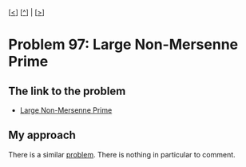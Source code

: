 \[[<](./p0096.md)] \[[^](../README.md)] | \[[>](./p0098.md)]

# Problem 97: Large Non-Mersenne Prime

## The link to the problem

- [Large Non-Mersenne Prime](https://projecteuler.net/problem=97)

## My approach

There is a similar [problem](./p0048.md).
There is nothing in particular to comment.

